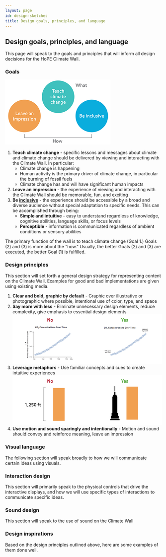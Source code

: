 ```yaml
---
layout: page
id: design-sketches
title: Design goals, principles, and language
---
```


## Design goals, principles, and language

This page will speak to the goals and principles that will inform all design decisions for the HoPE Climate Wall.

### Goals

![Climate wall goals](../assets/goals.png)

1. **Teach climate change** - specific lessons and messages about climate and climate change should be delivered by viewing and interacting with the Climate Wall. In particular:
    - Climate change is happening
    - Human activity is the primary driver of climate change, in particular the burning of fossil fuels
    - Climate change has and will have significant human impacts
2. **Leave an impression** - the experience of viewing and interacting with the Climate Wall should be memorable, fun, and exciting
3. **Be [inclusive](https://www.ncsu.edu/ncsu/design/cud/about_ud/udprinciplestext.htm)** - the experience should be accessible by a broad and diverse audience without special adaptation to specific needs. This can be accomplished through being:
    - **Simple and intuitive** - easy to understand regardless of knowledge, cognitive abilities, language skills, or focus levels
    - **Perceptible** - information is communicated regardless of ambient conditions or sensory abilities

The primary function of the wall is to teach climate change (Goal 1.) Goals (2) and (3) is more about the "how." Usually, the better Goals (2) and (3) are executed, the better Goal (1) is fulfilled.

### Design principles

This section will set forth a general design strategy for representing content on the Climate Wall. Examples for good and bad implementations are given using existing media.

1. **Clear and bold, graphic by default** - Graphic over illustrative or photographic where possible, intentional use of color, type, and space
2. **Say more with less** - Eliminate unnecessary design elements, reduce complexity, give emphasis to essential design elements
   ![Say more with less](../assets/principles-reduce.png)
3. **Leverage metaphors** - Use familiar concepts and cues to create intuitive experiences
   ![Leverage metaphors](../assets/principles-metaphors.png)
4. **Use motion and sound sparingly and intentionally** - Motion and sound should convey and reinforce meaning, leave an impression

### Visual language

The following section will speak broadly to how we will communicate certain ideas using visuals.

### Interaction design

This section will primarily speak to the physical controls that drive the interactive displays, and how we will use specific types of interactions to communicate specific ideas.

### Sound design

This section will speak to the use of sound on the Climate Wall

### Design inspirations

Based on the design principles outlined above, here are some examples of them done well.
